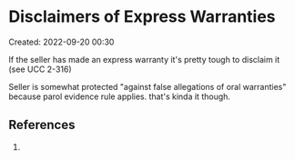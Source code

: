 # Disclaimers of Express Warranties
Created: 2022-09-20 00:30

If the seller has made an express warranty it's pretty tough to disclaim it (see UCC 2-316)

Seller is somewhat protected "against false allegations of oral warranties" because parol evidence rule applies. that's kinda it though.


## References

1.  